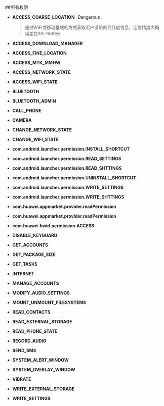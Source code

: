 ##所有权限
* **ACCESS_COARSE_LOCATION** -Dangerous
    >通过WiFi或移动基站的方式获取用户错略的经纬度信息，定位精度大概误差在30~1500米
* **ACCESS_DOWNLOAD_MANAGER**
    >
* **ACCESS_FINE_LOCATION**
    >
* **ACCESS_MTK_MMHW**
    >
* **ACCESS_NETWORK_STATE**
    >
* **ACCESS_WIFI_STATE**
    >
* **BLUETOOTH**
    >
* **BLUETOOTH_ADMIN**
    >
* **CALL_PHONE**
    >
* **CAMERA**
    >
* **CHANGE_NETWORK_STATE**
    >
* **CHANGE_WIFI_STATE**
    >
* **com.android.launcher.permission.INSTALL_SHORTCUT**
    >
* **com.android.launcher.permission.READ_SETTINGS**
    >
* **com.android.launcher.permission.READ_SHTTINGS**
    >
* **com.android.launcher.permission.UNINSTALL_SHORTCUT**
    >
* **com.android.launcher.permission.WRITE_SETTINGS**
    >
* **com.android.launcher.permission.WRITE_SHTTINGS**
    >
* **com.huawei.appmarket.provider.readPermission**
    >
* **com.huawei.appmarket.provider.readPermission**
    >
* **com.huawei.hwid.permission.ACCESS**
    >
* **DISABLE_KEYGUARD**
    >
* **GET_ACCOUNTS**
    >
* **GET_PACKAGE_SIZE**
    >
* **GET_TASKS**
    >
* **INTERNET**
    >
* **MANAGE_ACCOUNTS**
    >
* **MODIFY_AUDIO_SETTINGS**
    >
* **MOUNT_UNMOUNT_FILESYSTEMS**
    >
* **READ_CONTACTS**
    >
* **READ_EXTERNAL_STORAGE**
    >
* **READ_PHONE_STATE**
    >
* **RECORD_AUDIO**
    >
* **SEND_SMS**
    >
* **SYSTEM_ALERT_WINDOW**
    >
* **SYSTEM_OVERLAY_WINDOW**
    >
* **VIBRATE**
    >
* **WRITE_EXTERNAL_STORAGE**
    >
* **WRITE_SETTINGS**
    >